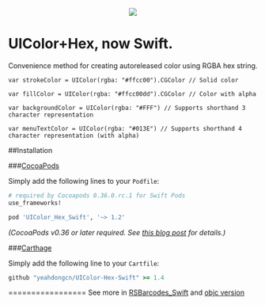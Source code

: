 <p align="center">
  <img src="https://raw.githubusercontent.com/yeahdongcn/UIColor-Hex-Swift/master/home-hero-swift-hero.png">
</p>

UIColor+Hex, now Swift.
=================
Convenience method for creating autoreleased color using RGBA hex string.

    var strokeColor = UIColor(rgba: "#ffcc00").CGColor // Solid color
    
    var fillColor = UIColor(rgba: "#ffcc00dd").CGColor // Color with alpha

    var backgroundColor = UIColor(rgba: "#FFF") // Supports shorthand 3 character representation

    var menuTextColor = UIColor(rgba: "#013E") // Supports shorthand 4 character representation (with alpha)
    
##Installation

###[CocoaPods](http://cocoapods.org)

Simply add the following lines to your `Podfile`:
```ruby
# required by Cocoapods 0.36.0.rc.1 for Swift Pods
use_frameworks! 

pod 'UIColor_Hex_Swift', '~> 1.2'
```

*(CocoaPods v0.36 or later required. See [this blog post](http://blog.cocoapods.org/Pod-Authors-Guide-to-CocoaPods-Frameworks/) for details.)*

###[Carthage](http://github.com/Carthage/Carthage)

Simply add the following line to your `Cartfile`:

```ruby
github "yeahdongcn/UIColor-Hex-Swift" >= 1.4
```
=================
See more in [RSBarcodes_Swift](https://github.com/yeahdongcn/RSBarcodes_Swift) and [objc version](https://github.com/yeahdongcn/RSBarcodes) 
